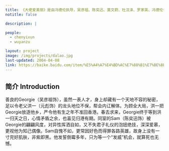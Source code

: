 ```yaml
---
title: 《大佬爱美丽》是由冯德伦执导，吴彦祖、陈奕迅、莫文蔚、杜汶泽、罗家英、冯德伦领衔主演的喜剧电影，于2004年4月8日在中国香港上映。该片讲述了乔治不愿接替父亲的黑帮大佬位置，闹出了一系列笑话的故事。
notitle: false

description: |

people:
  - chenyixun
  - wuyanzu

layout: project
image: /img/projects/dalao.jpg
last-updated: 2004-04-08
link: https://baike.baidu.com/item/%E5%A4%A7%E4%BD%AC%E7%88%B1%E7%BE%8E%E4%B8%BD/6872646?fromModule=lemma_inlink#lemma-summary
---
```


## 简介 Introduction

善良的Georgie（吴彦祖饰），虽然一表人才，身上却藏有一个天地不容的秘密，足以令老父洪一（元彪饰）的龙头地位不保，帮会内讧解体。为顾全大局，洪一把Georgie放逐他乡，严令他有生之年不准回香港。春去求来，Georgie终于等到洪一归天之日，心情矛盾之余，也喜见归港有期。同室的Sam（陈奕迅饰）被Georgie的翩翩风度，对异性挥洒自如，又不失君子礼仪的泡妞绝技，深深爱慕，更视他为知己偶像。Sam自愧不如，更常因好色而得罪各路英雄，故身上没有一寸完好肌肤，非紫即黑。他发誓倒霉多年，只为等一个“发威”机会，就算死也无憾。
